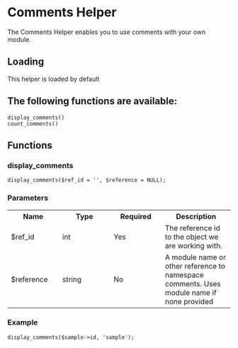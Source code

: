 # Comments Helper

The Comments Helper enables you to use comments with your own module.

## Loading

This helper is loaded by default

## The following functions are available:
	display_comments()
	count_comments()


## Functions

### display_comments

	display_comments($ref_id = '', $reference = NULL);

### Parameters


<table cellpadding="0" cellspacing="0">
	<tbody>
		<tr>
			<th>Name</th>
			<th>Type</th>
			<th>Required</th>
			<th>Description</th>
		</tr>
		<tr>
			<td width="100">$ref_id</td>
			<td width="100">int</td>
			<td width="100">Yes</td>
			<td>The reference id to the object we are working with.</td>
		</tr>
		<tr>
			<td width="100">$reference</td>
			<td width="100">string</td>
			<td width="100">No</td>
			<td>A module name or other reference to namespace comments. Uses module name if none provided</td>
		</tr>
	</tbody>
</table>

### Example

	display_comments($sample->id, 'sample');
	